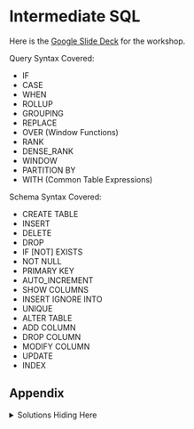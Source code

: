 # Intermediate SQL

Here is the [Google Slide Deck](https://docs.google.com/presentation/d/1sx7FL58BHbzPWb59Tq1S38QBL1KjNEjse3IyqK4nohY/edit?usp=sharing) for the workshop.

Query Syntax Covered:
- IF
- CASE
- WHEN
- ROLLUP
- GROUPING
- REPLACE
- OVER (Window Functions)
- RANK
- DENSE_RANK
- WINDOW
- PARTITION BY
- WITH (Common Table Expressions)

Schema Syntax Covered:
- CREATE TABLE
- INSERT
- DELETE
- DROP
- IF [NOT] EXISTS
- NOT NULL
- PRIMARY KEY
- AUTO_INCREMENT
- SHOW COLUMNS
- INSERT IGNORE INTO
- UNIQUE
- ALTER TABLE
- ADD COLUMN
- DROP COLUMN
- MODIFY COLUMN
- UPDATE
- INDEX

## Appendix
<details>
  <summary>Solutions Hiding Here</summary>
  
  ```SQL
  ```
  
  ```SQL
  ```
  
  ```SQL
  ```
  
  ```SQL
  ```
  
  ```SQL
  ```
  
  ```SQL
  ```
  
  ```SQL
  ```
  
  ```SQL
  ```
  
  ```SQL
  ```
  
  ```SQL
  ```
  
  ```SQL
  ```
  
  ```SQL
  ```
</details>
